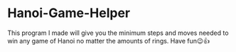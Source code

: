 # Hanoi-Game-Helper
This program I made will give you the minimum steps and moves needed to win any game of Hanoi no matter the amounts of rings. Have fun😉👍
